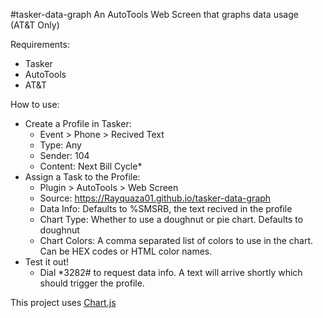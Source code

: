 #tasker-data-graph
An AutoTools Web Screen that graphs data usage (AT&T Only)

Requirements:
 * Tasker
 * AutoTools
 * AT&T

How to use:
 * Create a Profile in Tasker:
   * Event > Phone > Recived Text
   * Type: Any
   * Sender: 104
   * Content: Next Bill Cycle\*
 * Assign a Task to the Profile:
   * Plugin > AutoTools > Web Screen
   * Source: https://Rayquaza01.github.io/tasker-data-graph
   * Data Info: Defaults to %SMSRB, the text recived in the profile
   * Chart Type: Whether to use a doughnut or pie chart. Defaults to doughnut
   * Chart Colors: A comma separated list of colors to use in the chart. Can be HEX codes or HTML color names.
 * Test it out!
   * Dial \*3282# to request data info. A text will arrive shortly which should trigger the profile.

This project uses [Chart.js](https://chartjs.org)
